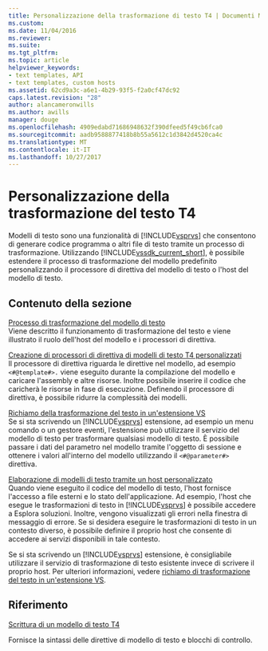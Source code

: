 ```yaml
---
title: Personalizzazione della trasformazione di testo T4 | Documenti Microsoft
ms.custom: 
ms.date: 11/04/2016
ms.reviewer: 
ms.suite: 
ms.tgt_pltfrm: 
ms.topic: article
helpviewer_keywords:
- text templates, API
- text templates, custom hosts
ms.assetid: 62cd9a3c-a6e1-4b29-93f5-f2a0cf47dc92
caps.latest.revision: "28"
author: alancameronwills
ms.author: awills
manager: douge
ms.openlocfilehash: 4909edabd71686948632f390dfeed5f49cb6fca0
ms.sourcegitcommit: aadb9588877418b8b55a5612c1d3842d4520ca4c
ms.translationtype: MT
ms.contentlocale: it-IT
ms.lasthandoff: 10/27/2017
---
```

# <a name="customizing-t4-text-transformation"></a>Personalizzazione della trasformazione del testo T4
Modelli di testo sono una funzionalità di [!INCLUDE[vsprvs](../code-quality/includes/vsprvs_md.md)] che consentono di generare codice programma o altri file di testo tramite un processo di trasformazione. Utilizzando [!INCLUDE[vssdk_current_short](../modeling/includes/vssdk_current_short_md.md)], è possibile estendere il processo di trasformazione del modello predefinito personalizzando il processore di direttiva del modello di testo o l'host del modello di testo.  
  
## <a name="in-this-section"></a>Contenuto della sezione  
 [Processo di trasformazione del modello di testo](../modeling/the-text-template-transformation-process.md)  
 Viene descritto il funzionamento di trasformazione del testo e viene illustrato il ruolo dell'host del modello e i processori di direttiva.  
  
 [Creazione di processori di direttiva di modelli di testo T4 personalizzati](../modeling/creating-custom-t4-text-template-directive-processors.md)  
 Il processore di direttiva riguarda le direttive nel modello, ad esempio `<#@template#>.` viene eseguito durante la compilazione del modello e caricare l'assembly e altre risorse. Inoltre possibile inserire il codice che caricherà le risorse in fase di esecuzione. Definendo il processore di direttiva, è possibile ridurre la complessità dei modelli.  
  
 [Richiamo della trasformazione del testo in un'estensione VS](../modeling/invoking-text-transformation-in-a-vs-extension.md)  
 Se si sta scrivendo un [!INCLUDE[vsprvs](../code-quality/includes/vsprvs_md.md)] estensione, ad esempio un menu comando o un gestore eventi, l'estensione può utilizzare il servizio del modello di testo per trasformare qualsiasi modello di testo. È possibile passare i dati del parametro nel modello tramite l'oggetto di sessione e ottenere i valori all'interno del modello utilizzando il `<#@parameter#>` direttiva.  
  
 [Elaborazione di modelli di testo tramite un host personalizzato](../modeling/processing-text-templates-by-using-a-custom-host.md)  
 Quando viene eseguito il codice del modello di testo, l'host fornisce l'accesso a file esterni e lo stato dell'applicazione. Ad esempio, l'host che esegue le trasformazioni di testo in [!INCLUDE[vsprvs](../code-quality/includes/vsprvs_md.md)] è possibile accedere a Esplora soluzioni. Inoltre, vengono visualizzati gli errori nella finestra di messaggio di errore. Se si desidera eseguire le trasformazioni di testo in un contesto diverso, è possibile definire il proprio host che consente di accedere ai servizi disponibili in tale contesto.  
  
 Se si sta scrivendo un [!INCLUDE[vsprvs](../code-quality/includes/vsprvs_md.md)] estensione, è consigliabile utilizzare il servizio di trasformazione di testo esistente invece di scrivere il proprio host. Per ulteriori informazioni, vedere [richiamo di trasformazione del testo in un'estensione VS](../modeling/invoking-text-transformation-in-a-vs-extension.md).  
  
## <a name="reference"></a>Riferimento  
 [Scrittura di un modello di testo T4](../modeling/writing-a-t4-text-template.md)  
  
 Fornisce la sintassi delle direttive di modello di testo e blocchi di controllo.